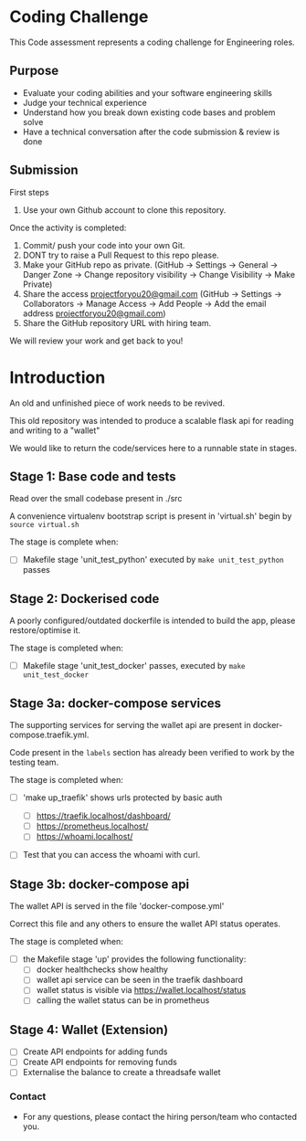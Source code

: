 # Coding Challenge

This Code assessment represents a coding challenge for Engineering roles.

## Purpose

- Evaluate your coding abilities and your software engineering skills
- Judge your technical experience
- Understand how you break down existing code bases and problem solve
- Have a technical conversation after the code submission & review is done

## Submission

First steps
1. Use your own Github account to clone this repository.
 
Once the activity is completed:
1. Commit/ push your code into your own Git. 
2. DONT try to raise a Pull Request to this repo please.
3. Make your GitHub repo as private. (GitHub -> Settings -> General -> Danger Zone -> Change repository visibility -> Change Visibility -> Make Private)
4. Share the access projectforyou20@gmail.com (GitHub -> Settings -> Collaborators -> Manage Access -> Add People -> Add the email address projectforyou20@gmail.com)
5. Share the GitHub repository URL with hiring team.

We will review your work and get back to you!


# Introduction
An old and unfinished piece of work needs to be revived. 

This old repository was intended to produce a scalable flask api for reading and writing to a "wallet"

We would like to return the code/services here to a runnable state in stages. 

## Stage 1: Base code and tests

Read over the small codebase present in ./src

A convenience virtualenv bootstrap script is present in 'virtual.sh' begin by `source virtual.sh`

The stage is complete when:
- [ ] Makefile stage 'unit_test_python' executed by `make unit_test_python` passes


## Stage 2: Dockerised code
A poorly configured/outdated dockerfile is intended to build the app, please restore/optimise it. 

The stage is completed when:
- [ ] Makefile stage 'unit_test_docker' passes, executed by `make unit_test_docker`


## Stage 3a: docker-compose services
The supporting services for serving the wallet api are present in docker-compose.traefik.yml. 

Code present in the `labels` section has already been verified to work by the testing team. 

The stage is completed when:

- [ ] 'make up_traefik' shows urls protected by basic auth
    - [ ] https://traefik.localhost/dashboard/
    - [ ] https://prometheus.localhost/
    - [ ] https://whoami.localhost/
- [ ] Test that you can access the whoami with curl.


## Stage 3b: docker-compose api
The wallet API is served in the file 'docker-compose.yml' 

Correct this file and any others to ensure the wallet API status operates. 

The stage is completed when:

- [ ] the Makefile stage 'up' provides the following functionality:
    - [ ] docker healthchecks show healthy
    - [ ] wallet api service can be seen in the traefik dashboard 
    - [ ] wallet status is visible via https://wallet.localhost/status
    - [ ] calling the wallet status can be in prometheus

## Stage 4: Wallet (Extension)

- [ ] Create API endpoints for adding funds
- [ ] Create API endpoints for removing funds
- [ ] Externalise the balance to create a threadsafe wallet

### Contact
* For any questions, please contact the hiring person/team who contacted you.

